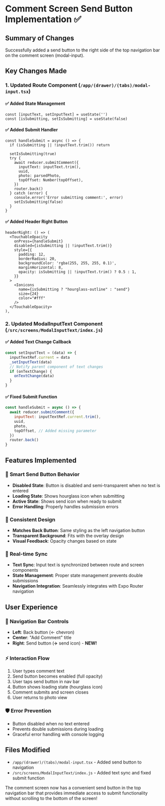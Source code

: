 # Comment Screen Send Button Implementation ✅

## Summary of Changes

Successfully added a send button to the right side of the top navigation bar on the comment screen (modal-input).

## Key Changes Made

### 1. **Updated Route Component** (`/app/(drawer)/(tabs)/modal-input.tsx`)

#### ✅ **Added State Management**

```tsx
const [inputText, setInputText] = useState('')
const [isSubmitting, setIsSubmitting] = useState(false)
```

#### ✅ **Added Submit Handler**

```tsx
const handleSubmit = async () => {
  if (isSubmitting || !inputText.trim()) return

  setIsSubmitting(true)
  try {
    await reducer.submitComment({
      inputText: inputText.trim(),
      uuid,
      photo: parsedPhoto,
      topOffset: Number(topOffset),
    })
    router.back()
  } catch (error) {
    console.error('Error submitting comment:', error)
    setIsSubmitting(false)
  }
}
```

#### ✅ **Added Header Right Button**

```tsx
headerRight: () => (
  <TouchableOpacity
    onPress={handleSubmit}
    disabled={isSubmitting || !inputText.trim()}
    style={{
      padding: 12,
      borderRadius: 20,
      backgroundColor: 'rgba(255, 255, 255, 0.1)',
      marginHorizontal: 8,
      opacity: isSubmitting || !inputText.trim() ? 0.5 : 1,
    }}
  >
    <Ionicons
      name={isSubmitting ? "hourglass-outline" : "send"}
      size={24}
      color="#fff"
    />
  </TouchableOpacity>
),
```

### 2. **Updated ModalInputText Component** (`/src/screens/ModalInputText/index.js`)

#### ✅ **Added Text Change Callback**

```javascript
const setInputText = (data) => {
  inputTextRef.current = data
  _setInputText(data)
  // Notify parent component of text changes
  if (onTextChange) {
    onTextChange(data)
  }
}
```

#### ✅ **Fixed Submit Function**

```javascript
const handleSubmit = async () => {
  await reducer.submitComment({
    inputText: inputTextRef.current.trim(),
    uuid,
    photo,
    topOffset, // Added missing parameter
  })
  router.back()
}
```

## Features Implemented

### 🎯 **Smart Send Button Behavior**

- **Disabled State**: Button is disabled and semi-transparent when no text is entered
- **Loading State**: Shows hourglass icon when submitting
- **Active State**: Shows send icon when ready to submit
- **Error Handling**: Properly handles submission errors

### 🎨 **Consistent Design**

- **Matches Back Button**: Same styling as the left navigation button
- **Transparent Background**: Fits with the overlay design
- **Visual Feedback**: Opacity changes based on state

### 🔄 **Real-time Sync**

- **Text Sync**: Input text is synchronized between route and screen components
- **State Management**: Proper state management prevents double submissions
- **Navigation Integration**: Seamlessly integrates with Expo Router navigation

## User Experience

### 📱 **Navigation Bar Controls**

- **Left**: Back button (← chevron)
- **Center**: "Add Comment" title
- **Right**: Send button (✈️ send icon) - **NEW!**

### ⚡ **Interaction Flow**

1. User types comment text
2. Send button becomes enabled (full opacity)
3. User taps send button in nav bar
4. Button shows loading state (hourglass icon)
5. Comment submits and screen closes
6. User returns to photo view

### 🛡️ **Error Prevention**

- Button disabled when no text entered
- Prevents double submissions during loading
- Graceful error handling with console logging

## Files Modified

- `/app/(drawer)/(tabs)/modal-input.tsx` - Added send button to navigation
- `/src/screens/ModalInputText/index.js` - Added text sync and fixed submit function

The comment screen now has a convenient send button in the top navigation bar that provides immediate access to submit functionality without scrolling to the bottom of the screen!
